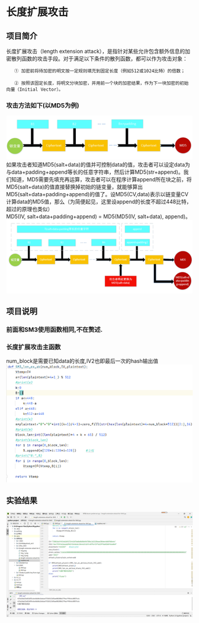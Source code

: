 # 长度扩展攻击
## 项目简介
长度扩展攻击（length extension attack），是指针对某些允许包含额外信息的加密散列函数的攻击手段。对于满足以下条件的散列函数，都可以作为攻击对象：

       ① 加密前将待加密的明文按一定规则填充到固定长度（例如512或1024比特）的倍数；

       ② 按照该固定长度，将明文分块加密，并用前一个块的加密结果，作为下一块加密的初始向量（Initial Vector）。
### 攻击方法如下(以MD5为例)
![img.png](img.png)
  如果攻击者知道MD5(salt+data)的值并可控制data的值，攻击者可以设定data为与data+padding+append等长的任意字符串，然后计算MD5(str+append)。我们知道，MD5需要先填充再运算，攻击者可以在程序计算append所在块之前，将MD5(salt+data)的值直接替换掉初始的链变量，就能够算出MD5(salt+data+padding+append)的值了。设MD5(CV,data)表示以链变量CV计算data的MD5值，那么（为简便起见，这里设append的长度不超过448比特，超过的原理也类似）  
MD5(IV, salt+data+padding+append) = MD5(MD5(IV, salt+data), append)。
![img_1.png](img_1.png)
## 项目说明
### 前面和SM3使用函数相同,不在赘述.
### 长度扩展攻击主函数
num_block是需要已知data的长度,IV2也即最后一次的hash输出值
![img_2.png](img_2.png)
## 实验结果
![img_3.png](img_3.png)











